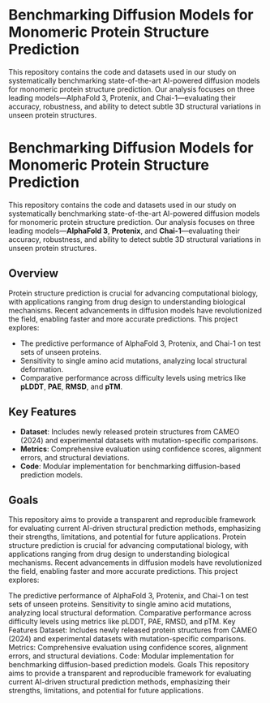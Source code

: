 # Benchmarking Diffusion Models for Monomeric Protein Structure Prediction
This repository contains the code and datasets used in our study on systematically benchmarking state-of-the-art AI-powered diffusion models for monomeric protein structure prediction. Our analysis focuses on three leading models—AlphaFold 3, Protenix, and Chai-1—evaluating their accuracy, robustness, and ability to detect subtle 3D structural variations in unseen protein structures.

# Benchmarking Diffusion Models for Monomeric Protein Structure Prediction

This repository contains the code and datasets used in our study on systematically benchmarking state-of-the-art AI-powered diffusion models for monomeric protein structure prediction. Our analysis focuses on three leading models—**AlphaFold 3**, **Protenix**, and **Chai-1**—evaluating their accuracy, robustness, and ability to detect subtle 3D structural variations in unseen protein structures.

## Overview

Protein structure prediction is crucial for advancing computational biology, with applications ranging from drug design to understanding biological mechanisms. Recent advancements in diffusion models have revolutionized the field, enabling faster and more accurate predictions. This project explores:

- The predictive performance of AlphaFold 3, Protenix, and Chai-1 on test sets of unseen proteins.
- Sensitivity to single amino acid mutations, analyzing local structural deformation.
- Comparative performance across difficulty levels using metrics like **pLDDT**, **PAE**, **RMSD**, and **pTM**.

## Key Features

- **Dataset**: Includes newly released protein structures from CAMEO (2024) and experimental datasets with mutation-specific comparisons.
- **Metrics**: Comprehensive evaluation using confidence scores, alignment errors, and structural deviations.
- **Code**: Modular implementation for benchmarking diffusion-based prediction models.

## Goals

This repository aims to provide a transparent and reproducible framework for evaluating current AI-driven structural prediction methods, emphasizing their strengths, limitations, and potential for future applications.
Protein structure prediction is crucial for advancing computational biology, with applications ranging from drug design to understanding biological mechanisms. Recent advancements in diffusion models have revolutionized the field, enabling faster and more accurate predictions. This project explores:

The predictive performance of AlphaFold 3, Protenix, and Chai-1 on test sets of unseen proteins.
Sensitivity to single amino acid mutations, analyzing local structural deformation.
Comparative performance across difficulty levels using metrics like pLDDT, PAE, RMSD, and pTM.
Key Features
Dataset: Includes newly released protein structures from CAMEO (2024) and experimental datasets with mutation-specific comparisons.
Metrics: Comprehensive evaluation using confidence scores, alignment errors, and structural deviations.
Code: Modular implementation for benchmarking diffusion-based prediction models.
Goals
This repository aims to provide a transparent and reproducible framework for evaluating current AI-driven structural prediction methods, emphasizing their strengths, limitations, and potential for future applications.
